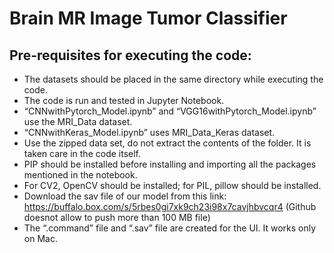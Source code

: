 # Brain MR Image Tumor Classifier

## Pre-requisites for executing the code:

-	The datasets should be placed in the same directory while executing the code. 
-	The code is run and tested in Jupyter Notebook.
-	“CNNwithPytorch_Model.ipynb” and “VGG16withPytorch_Model.ipynb” use the MRI_Data dataset. 
-	“CNNwithKeras_Model.ipynb” uses MRI_Data_Keras dataset.
-	Use the zipped data set, do not extract the contents of the folder. It is taken care in the code itself.
-	PIP should be installed before installing and importing all the packages mentioned in the notebook.
-	For CV2, OpenCV should be installed; for PIL, pillow should be installed.
-   Download the sav file of our model from this link: https://buffalo.box.com/s/5rbes0gi7xk9ch23i98x7cavjhbvcqr4 (Github doesnot allow to push more than 100 MB file)
-	The “.command” file and “.sav” file are created for the UI. It works only on Mac.
